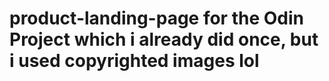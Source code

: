 # product-landing-page for the Odin Project which i already did once, but i used copyrighted images lol
